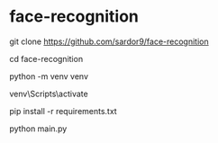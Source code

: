 # face-recognition

git clone https://github.com/sardor9/face-recognition

cd face-recognition

python -m venv venv

venv\Scripts\activate

pip install -r requirements.txt

python main.py
